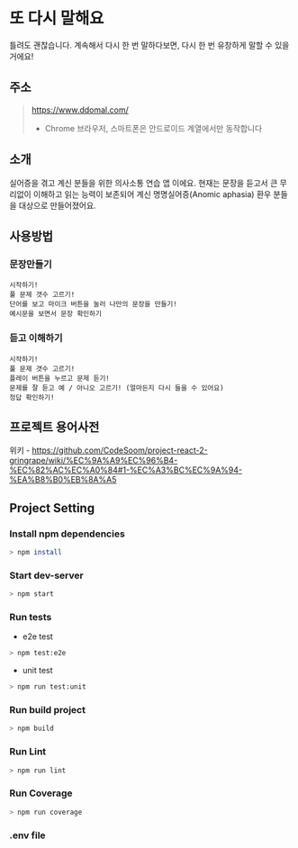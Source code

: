 # 또 다시 말해요
틀려도 괜찮습니다. 
계속해서 다시 한 번 말하다보면,
다시 한 번 유창하게 말할 수 있을거에요!

## 주소
> https://www.ddomal.com/
> - Chrome 브라우저, 스마트폰은 안드로이드 계열에서만 동작합니다

## 소개
실어증을 겪고 계신 분들을 위한 의사소통 연습 앱 이에요.
현재는 문장을 듣고서 큰 무리없이 이해하고 읽는 능력이 보존되어 계신 명명실어증(Anomic aphasia) 환우 분들을
대상으로 만들어졌어요.

## 사용방법
### 문장만들기
```
시작하기!  
풀 문제 갯수 고르기!  
단어를 보고 마이크 버튼을 눌러 나만의 문장을 만들기!  
예시문을 보면서 문장 확인하기  
```

### 듣고 이해하기
```
시작하기!  
풀 문제 갯수 고르기!  
플레이 버튼을 누르고 문제 듣기!  
문제를 잘 듣고 예 / 아니오 고르기! (얼마든지 다시 들을 수 있어요)  
정답 확인하기!  
```
## 프로젝트 용어사전
위키 - https://github.com/CodeSoom/project-react-2-gringrape/wiki/%EC%9A%A9%EC%96%B4-%EC%82%AC%EC%A0%84#1-%EC%A3%BC%EC%9A%94-%EA%B8%B0%EB%8A%A5

## Project Setting

### Install npm dependencies

```bash
> npm install
```
### Start dev-server

```bash
> npm start
```

### Run tests

- e2e test
```bash
> npm test:e2e
```

- unit test
```bash
> npm run test:unit
```

### Run build project

```bash
> npm build
```

### Run Lint

```bash
> npm run lint
```

### Run Coverage

```bash
> npm run coverage
```

### .env file

```
```
